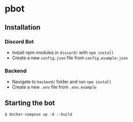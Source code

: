 # pbot

## Installation
### Discord Bot
* Install npm modules in `discord/` with `npm install`
* Create a new `config.json` file from `config.example.json`

### Backend
* Navigate to `backend/` folder and run `npm install`
* Create a new `.env` file from `.env.example`

## Starting the bot
```
$ docker-compose up -d --build
```
